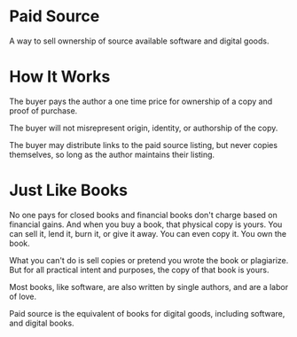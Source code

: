 # Paid Source

A way to sell ownership of source available software and digital goods.

# How It Works

The buyer pays the author a one time price for ownership of a copy and proof of purchase.

The buyer will not misrepresent origin, identity, or authorship of the copy.

The buyer may distribute links to the paid source listing, but never copies themselves, so long as the author maintains their listing.

# Just Like Books

No one pays for closed books and financial books don't charge based on financial gains. And when you buy a book, that physical copy is yours. You can sell it, lend it, burn it, or give it away. You can even copy it. You own the book. 

What you can't do is sell copies or pretend you wrote the book or plagiarize. But for all practical intent and purposes, the copy of that book is yours.

Most books, like software, are also written by single authors, and are a labor of love.

Paid source is the equivalent of books for digital goods, including software, and digital books.


